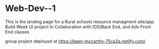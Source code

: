 # Web-Dev--1
This is the landing page for a Rural schools resource managment site/app
Build Week UI project
In Collaboration with IOS/Back End, and Adv Front End classes

group project deployed at https://keen-mccarthy-75ca2a.netlify.com/
